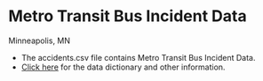 # Metro Transit Bus Incident Data
Minneapolis, MN

   - The accidents.csv file contains Metro Transit Bus Incident Data.
   - [Click here](http://htmlpreview.github.io/?https://github.com/trb-innovations/transit-performance-challenge/blob/master/Metro%20Transit%20Bus%20Incidents/trb-performance-measurement-metadata.html) for the data dictionary and other information.
